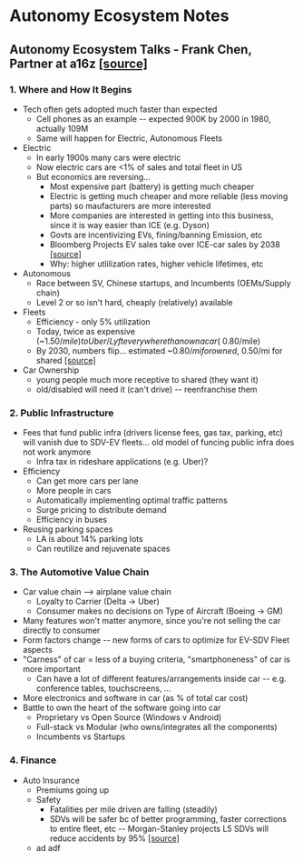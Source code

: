 # Autonomy Ecosystem Notes

## __Autonomy Ecosystem Talks__ - Frank Chen, Partner at a16z [[source]](https://a16z.com/2018/02/03/autonomy-ecosystem-frank-chen-summit/)

### __1. Where and How It Begins__
- Tech often gets adopted much faster than expected
    - Cell phones as an example -- expected 900K by 2000 in 1980, actually 109M
    - Same will happen for Electric, Autonomous Fleets
- Electric
    - In early 1900s many cars were electric
    - Now electric cars are <1% of sales and total fleet in US
    - But economics are reversing...
        - Most expensive part (battery) is getting much cheaper
        - Electric is getting much cheaper and more reliable (less moving parts) so maufacturers are more interested
        - More companies are interested in getting into this business, since it is way easier than ICE (e.g. Dyson)
        - Govts are incentivizing EVs, fining/banning Emission, etc
        - Bloomberg Projects EV sales take over ICE-car sales by 2038 [[source]](https://about.bnef.com/electric-vehicle-outlook/)
        - Why: higher utlilization rates, higher vehicle lifetimes, etc
- Autonomous
    - Race between SV, Chinese startups, and Incumbents (OEMs/Supply chain)
    - Level 2 or so isn't hard, cheaply (relatively) available
- Fleets
    - Efficiency - only 5% utilization
    - Today, twice as expensive (~$1.50/mile) to Uber/Lyft everywhere than own a car (~$0.80/mile)
    - By 2030, numbers flip... estimated ~$0.80/mi for owned, ~$0.50/mi for shared [[source]](https://static1.squarespace.com/static/585c3439be65942f022bbf9b/t/59f279b3652deaab9520fba6/1509063126843/RethinkX+Report_102517.pdf)
- Car Ownership
    - young people much more receptive to shared (they want it)
    - old/disabled will need it (can't drive) -- reenfranchise them

### __2. Public Infrastructure__
- Fees that fund public infra (drivers license fees, gas tax, parking, etc) will vanish due to SDV-EV fleets... old model of funcing public infra does not work anymore
    - Infra tax in rideshare applications (e.g. Uber)?
- Efficiency
    - Can get more cars per lane
    - More people in cars
    - Automatically implementing optimal traffic patterns
    - Surge pricing to distribute demand
    - Efficiency in buses
- Reusing parking spaces
    - LA is about 14% parking lots 
    - Can reutilize and rejuvenate spaces

### __3. The Automotive Value Chain__
- Car value chain --> airplane value chain
    - Loyalty to Carrier (Delta -> Uber)
    - Consumer makes no decisions on Type of Aircraft (Boeing -> GM)
- Many features won't matter anymore, since you're not selling the car directly to consumer
- Form factors change -- new forms of cars to optimize for EV-SDV Fleet aspects
- "Carness" of car = less of a buying criteria, "smartphoneness" of car is more important
    - Can have a lot of different features/arrangements inside car -- e.g. conference tables, touchscreens, ...
-  More electronics and software in car (as % of total car cost)
- Battle to own the heart of the software going into car
    - Proprietary vs Open Source (Windows v Android)
    - Full-stack vs Modular (who owns/integrates all the components)
    - Incumbents vs Startups

### __4. Finance__
- Auto Insurance
    - Premiums going up
    - Safety
        - Fatalities per mile driven are falling (steadily)
        - SDVs will be safer bc of better programming, faster corrections to entire fleet, etc -- Morgan-Stanley projects L5 SDVs will reduce accidents by 95% [[source]](http://media-publications.bcg.com/Motor_Insurance_2.0_vF.pdf)
    - ad adf 
